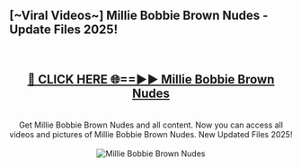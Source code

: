 <h2>[~Viral Videos~] Millie Bobbie Brown Nudes - Update Files 2025!</h2>
<br>
<div align="center">
<h2><a href="https://betterlinks.top/A2PfLJ" rel="nofollow">🔴 CLICK HERE 🌐==►► Millie Bobbie Brown Nudes</a></h2>
<br>
Get Millie Bobbie Brown Nudes and all content. Now you can access all videos and pictures of Millie Bobbie Brown Nudes. New Updated Files 2025!
<br>
<br>
<a href="https://betterlinks.top/A2PfLJ" rel="nofollow" data-target="animated-image.originalLink"><img src="https://i.ibb.co.com/WyWwxjT/player-gif2.gif" alt="Millie Bobbie Brown Nudes" style="max-width: 100%; display: inline-block;" data-target="animated-image.originalImage"></a>
</div>
<br>
